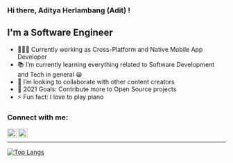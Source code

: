 ### Hi there, Aditya Herlambang (Adit) !

## I'm a Software Engineer

- 🧑🏻‍💻 Currently working as Cross-Platform and Native Mobile App Developer
- 📚 I’m currently learning everything related to Software Development and Tech in general 😀
- 👯 I’m looking to collaborate with other content creators
- 🥅 2021 Goals: Contribute more to Open Source projects
- ⚡ Fun fact: I love to play piano

### Connect with me:

<!-- [<img align="left" alt="adityaherlambang.com" width="22px" src="https://raw.githubusercontent.com/iconic/open-iconic/master/svg/globe.svg" />][website] -->
<!-- [<img align="left" alt="Aditya | YouTube" width="22px" src="https://cdn.jsdelivr.net/npm/simple-icons@v3/icons/youtube.svg" />][youtube] -->
<!-- [<img align="left" alt="Aditya | Twitter" width="22px" src="https://cdn.jsdelivr.net/npm/simple-icons@v3/icons/twitter.svg" />][twitter] -->
[<img align="left" alt="Aditya | LinkedIn" width="22px" src="https://cdn.jsdelivr.net/npm/simple-icons@v3/icons/linkedin.svg" />][linkedin]
[<img align="left" alt="Aditya | Instagram" width="22px" src="https://cdn.jsdelivr.net/npm/simple-icons@v3/icons/instagram.svg" />][instagram]

<br />

---
[![Top Langs](https://github-readme-stats.vercel.app/api/top-langs/?username=adityaherlambang&layout=compact&count_private=true)](https://github.com/adityaherlamban/github-readme-stats)

<!-- [website]: https://adityaherlambang.com -->
[instagram]: https://instagram.com/adityahrl
[linkedin]: https://www.linkedin.com/in/aditya-herlambang
